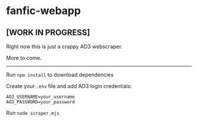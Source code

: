# fanfic-webapp

## [WORK IN PROGRESS]

Right now this is just a crappy AO3 webscraper. 

More to come.

---

Run `npm install` to download dependencies

Create your `.env` file and add AO3 login credentials:
  ```
  AO3_USERNAME=your_username
  AO3_PASSWORD=your_password
  ```

Run `node scraper.mjs`


